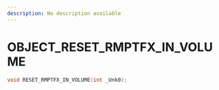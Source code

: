 ```yaml
---
description: No description available 
---
```


# OBJECT\_RESET_RMPTFX_IN_VOLUME

```cpp
void RESET_RMPTFX_IN_VOLUME(int _Unk0);
```
